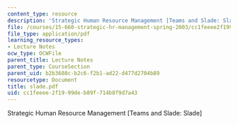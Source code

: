 ```yaml
---
content_type: resource
description: 'Strategic Human Resource Management [Teams and Slade: Slade]'
file: /courses/15-660-strategic-hr-management-spring-2003/cc1feeee2f1999deb89f714b8f9d7a43_slade.pdf
file_type: application/pdf
learning_resource_types:
- Lecture Notes
ocw_type: OCWFile
parent_title: Lecture Notes
parent_type: CourseSection
parent_uid: b2b3608c-b2c6-f2b1-ad22-d477d2704b89
resourcetype: Document
title: slade.pdf
uid: cc1feeee-2f19-99de-b89f-714b8f9d7a43
---
```

Strategic Human Resource Management [Teams and Slade: Slade]

